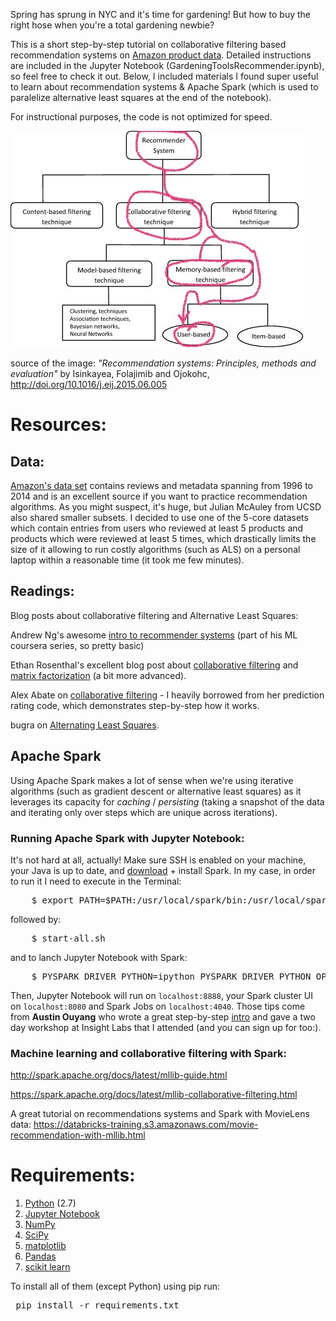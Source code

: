 Spring has sprung in NYC and it's time for gardening! But how to buy the right hose when you're a total gardening newbie?

This is a short step-by-step tutorial on collaborative filtering based recommendation systems on <a href="http://jmcauley.ucsd.edu/data/amazon/">Amazon product data</a>. Detailed instructions are included in the Jupyter Notebook (GardeningToolsRecommender.ipynb), so feel free to check it out. Below, I included materials I found super useful to learn about recommendation systems & Apache Spark (which is used to paralelize alternative least squares at the end of the notebook).

For instructional purposes, the code is not optimized for speed. 

![recommendation_systems](recommendation_systems.jpg)

source of the image: _"Recommendation systems: Principles, methods and evaluation"_ by Isinkayea, Folajimib and Ojokohc, http://doi.org/10.1016/j.eij.2015.06.005

# Resources:

## Data:
<a href="http://jmcauley.ucsd.edu/data/amazon/">Amazon's data set</a> contains reviews and metadata spanning from 1996 to 2014 and is an excellent source if you want to practice recommendation algorithms. As you might suspect, it's huge, but Julian McAuley from UCSD also shared smaller subsets. I decided to use one of the 5-core datasets which contain entries from users who reviewed at least 5 products and products which were reviewed at least 5 times, which drastically limits the size of it allowing to run costly algorithms (such as ALS) on a personal laptop within a reasonable time (it took me few minutes).


## Readings:

Blog posts about collaborative filtering and Alternative Least Squares: 

Andrew Ng's awesome <a href="https://www.coursera.org/learn/machine-learning/home/week/9">intro to recommender systems</a> (part of his ML coursera series, so pretty basic)

Ethan Rosenthal's excellent blog post about <a href="http://blog.ethanrosenthal.com/2015/11/02/intro-to-collaborative-filtering/">collaborative filtering</a> and <a href="http://blog.ethanrosenthal.com/2016/01/09/explicit-matrix-factorization-sgd-als/">matrix factorization</a> (a bit more advanced).

Alex Abate on <a href="http://alexabate.github.io/2016/11/05/movie-lens.html">collaborative filtering</a> - I heavily borrowed from her prediction rating code, which demonstrates step-by-step how it works.

bugra on <a href="http://bugra.github.io/work/notes/2014-04-19/alternating-least-squares-method-for-collaborative-filtering/">Alternating Least Squares</a>.

## Apache Spark

Using Apache Spark makes a lot of sense when we're using iterative algorithms (such as gradient descent or alternative least squares) as it leverages its capacity for *caching* / *persisting* (taking a snapshot of the data and iterating only over steps which are unique across iterations).

### Running Apache Spark with Jupyter Notebook:

It's not hard at all, actually! Make sure SSH is enabled on your machine, your Java is up to date, and <a href="http://spark.apache.org/downloads.html">download</a> + install Spark. In my case, in order to run it I need to execute in the Terminal:
<pre>
    $ export PATH=$PATH:/usr/local/spark/bin:/usr/local/spark/sbin
</pre>
followed by:
<pre>
    $ start-all.sh
</pre>
and to lanch Jupyter Notebook with Spark:
<pre>
    $ PYSPARK_DRIVER_PYTHON=ipython PYSPARK_DRIVER_PYTHON_OPTS="notebook --no-browser --ip="*"" pyspark --master local[*]
</pre>

Then, Jupyter Notebook will run on <code>localhost:8888</code>, your Spark cluster UI on <code>localhost:8080</code> and Spark Jobs on <code>localhost:4040</code>. 
Those tips come from **Austin Ouyang** who wrote a great step-by-step <a href="http://blog.insightdatalabs.com/jupyter-on-apache-spark-step-by-step/">intro</a> and gave a two day workshop at Insight Labs that I attended (and you can sign up for too:).

### Machine learning and collaborative filtering with Spark: 

http://spark.apache.org/docs/latest/mllib-guide.html

https://spark.apache.org/docs/latest/mllib-collaborative-filtering.html

A great tutorial on recommendations systems and Spark with MovieLens data: https://databricks-training.s3.amazonaws.com/movie-recommendation-with-mllib.html

# Requirements:

1. <a href="https://www.python.org/"> Python</a> (2.7)
2. <a href="http://jupyter.org/">Jupyter Notebook</a>
3. <a href="http://www.numpy.org/">NumPy</a>
4. <a href="http://www.scipy.org/">SciPy</a>
5. <a href="http://matplotlib.org/">matplotlib</a>
6. <a href="http://pandas.pydata.org">Pandas</a>
7. <a href="http://scikit-learn.org/stable/">scikit learn</a>

To install all of them (except Python) using pip run:
<pre>
 pip install -r requirements.txt
</pre>





